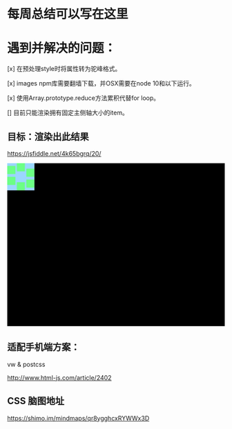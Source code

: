 # 每周总结可以写在这里

# 遇到并解决的问题：

[x] 在预处理style时将属性转为驼峰格式。

[x] images npm库需要翻墙下载，并OSX需要在node 10和以下运行。

[x] 使用Array.prototype.reduce方法累积代替for loop。

[] 目前只能渲染拥有固定主侧轴大小的item。

## 目标：渲染出此结果

https://jsfiddle.net/4k65bgrq/20/

![image](./toy-browser/viewport.jpg)

## 适配手机端方案：

vw & postcss

http://www.html-js.com/article/2402

## CSS 脑图地址

https://shimo.im/mindmaps/qr8ygghcxRYWWx3D